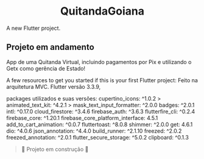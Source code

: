 <h1 align="center">QuitandaGoiana</h1>

A new Flutter project.

## Projeto em andamento

 App de uma Quitanda Virtual, incluindo pagamentos por Pix e utilizando o Getx como gerência de Estado!

A few resources to get you started if this is your first Flutter project:
Feito na arquitetura MVC.
Flutter versão 3.3.9,

packages utilizados e suas versões:
cupertino_icons: ^1.0.2 >
  animated_text_kit: ^4.2.1 >
  mask_text_input_formatter: ^2.0.0
  badges: ^2.0.1
  intl: ^0.17.0
  cloud_firestore: ^3.4.6
  firebase_auth: ^3.6.3
  flutterfire_cli: ^0.2.4
  firebase_core: ^1.20.1
  firebase_core_platform_interface: 4.5.1
  add_to_cart_animation: ^0.0.7
  fluttertoast: ^8.0.8
  shimmer: ^2.0.0
  get: 4.6.1
  dio: ^4.0.6
  json_annotation: ^4.4.0
  build_runner: ^2.1.10
  freezed: ^2.0.2
  freezed_annotation: ^2.0.1
  flutter_secure_storage: ^5.0.2
  clipboard: ^0.1.3



> :construction: Projeto em construção :construction:
